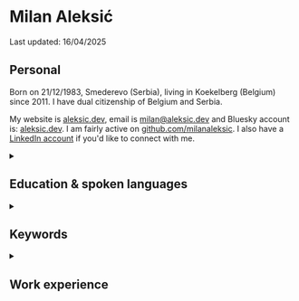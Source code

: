 # Milan Aleksić

Last updated: 16/04/2025

## Personal

Born on 21/12/1983, Smederevo (Serbia), living in Koekelberg (Belgium) since 2011. I have dual citizenship of Belgium and Serbia.

My website is [aleksic.dev](https://aleksic.dev), email is [milan@aleksic.dev](mailto:milan@aleksic.dev) and Bluesky account is: [aleksic.dev](https://bsky.app/profile/aleksic.dev).
I am fairly active on [github.com/milanaleksic](https://github.com/milanaleksic).
I also have a [LinkedIn account](https://www.linkedin.com/in/milanaleksic) if you'd like to connect with me.

<details><summary><h2>Education & spoken languages</h2></summary>

Dipl. Ing. Computer Science & Engineering (2008) from *University of Belgrade* (Serbia), Faculty of Electrical Engineering (ETF). “NARIC – Vlaanderen” [recognized my diploma as M.Sc.](https://aleksic.dev/public/cv-nostrification).

I can speak in the following languages: **Serbian** (mother tongue), **English** (fluent), **Dutch** ([C1 Effectiveness 1](https://aleksic.dev/public/cefr_en_overzicht_nt2_aanbod.pdf)), **French** (A2, basic level)

</details>

<details><summary><h2>Keywords</h2></summary>

Java, Go, AWS, Python, PostgreSQL, MySQL

</details>

<details><summary><h2>Work experience</h2></summary>

<details><summary><h3>[2020-...] Senior Software Engineer @ Soda (remote; HQ in Brussels, Belgium)</h3></summary>

My role was soda.io Cloud Backend founding engineer (since late spring 2025 also a member of the Foundation team). Programming languages I used were Java, Python and Go.

I became the company backend guy & MySQL perf guy and helped the company grow 100x in customers and revenue over 5 years without high-profile incidents of the Soda Cloud product. I had a multi-hat impact on org through domain, infra and system design. Maintainer of Soda k8s agent, Vault Decrypter, warehouse source preparation, public API, OpenAPI generator, custom DI/DB framework and other complex features and mini-services.

I made an internal platform CLI tool (`dopy` / `dogo`) for many painful DevOps automation tasks - v1 Python, v2 Go (APIs from AWS/Okta/Datadog/k8s/soda cloud, SQLite, Perfetto).

</details>

<details><summary><h3>[2017-2020] Expert Software Engineer @ TomTom (Ghent, Belgium)</h3></summary>

#### MPU Core Coverage Creation & Extension Team

- *MLF library*: authored code-generated Java wrapper around GDAL OpenFileGDB (later extended to PostGIS and GeoPackage).
  + Custom ANTLR grammar for extended validation and Python/Markdown doc generator
- *Sinatra*: Led migration of a complex process into AWS for GIS source data digestion
  + PostgreSQL RDS, Spring Boot 2, SQS, ECS, Terraform, Vue.js
- *Pupin*: created machine learning cloud service for data classification (plural junctions problem)
  + Training: PostGIS, Python, Scikit-Learn, XGBoost, (Geo)Pandas, Jupyter
  + Online+Batch prediction: Terraform / AWS ECS, Spring Boot 2, XGBoost
- *Dumbo*: migration of internal heavily used batch processing tool into the cloud
  + AWS Batch, ECS, PostgreSQL, S3, X-Ray; Spring Boot 2, Terraform, Python, Jenkins

#### Hermes team

- *Nozem*: always-up-to-date OpenStreetMap ingestion service into core TomTom data layer: Kafka, PostgreSQL, Python, Spring Boot, Jenkins
- *Lego*: automated OpenStreetMap features ingestion: k8s, Python, Java, QGIS plugins

</details>

<details><summary><h3>[2013-2017] {Senior, Lead} Software Engineer @ Basware (Aalst, Belgium)</h3></summary>

Projects:

- *Basware Network Portal*: Full-stack development role on online and internal services
  + Tech stack: Play2, Scala, Java8, MongoDB, Spring, Chef, Go
  + Rewritten core validation business rules implementation (Java)
- *Basware e-Archiving*: DevOps lead-in-charge and one of lead developers
  + Tech stack: CloudFormation, Jenkins, Bash, AWS CLI
  + Cloud stack: Java Lambda functions, API GW, S3, DynamoDB, SQS, Splunk
- *Norsu* (Groovy, Cucumber, Gradle): Cross-systems end-to-end testing
- Business Metrics dashboards (Akka and Dashing.io)
- Migration of legacy Resin applications to Tomcat cluster
  + Oracle, JSP, RMI, Ant, Tomcat, Apache2
- *HAL9000* (Go): Flowdock bot (CI/CD automation helper for 100+ developers)

</details>
  
<details><summary><h3>[2006-2013] Previous work experience</h3></summary>

<p><footer>Reach out for a chat if you want more details about things in this list.</footer></p>
  
**2014**: Freelance Consultant (remote) @ Gtech UK (_Brussels, Belgium_)

**2011-2013**: Software consultant @ Cronos (Belgium) (_Brussels, Belgium_)
  
**2009-2011**: Software Engineer II @ Gtech G2 Sports Betting (_Belgrade, Serbia_)

**2007-2009**: Java Developer @ Arius (_Belgrade, Serbia_)

**2006**: Intern software developer @ ESAProjekt (_Katowice, Poland_)

</details>

<details><summary><h2>Selected open source projects</h2></summary>

- Advent of Code 2023: [github.com/milanaleksic/adventofcode2023](https://github.com/milanaleksic/adventofcode2023) (Zig)
- Personal Web site: [github.com/milanaleksic/aleksic.dev](https://github.com/milanaleksic/aleksic.dev) (Hugo, Cloudflare Pages)
- Advent of Code 2018: [github.com/milanaleksic/adventofcode2018](https://github.com/milanaleksic/adventofcode2018) (Go) 

</details>

<details><summary><h2>Selected closed source personal projects</h2></summary>

- Home Laboratory: a hybrid cluster (arm/amd, RPis/NUC Proxmox/Synology NAS, home/Oracle Cloud) connected using Tailscale. Uses Ansible for foundational setup and HashiCorp Nomad for container scheduling (40+ services like Gitea, Minecraft, yarr, etc.). Deep monitoring via Grafana Stack and InfluxDB. Slowly migrated to k3s.
- Thought Train (Go, PostgreSQL, NATS, htmx) my main side project: a feature-rich web page content extraction, note taking & book annotation distributed service; utilizes an ANTLR Search Query grammar, Pulumi AWS and with dedicated mobile applications (Android, iOS, using Flutter) and a Chrome Extension (Svelte)
- Batler (Go): personal Telegram bot I use for homelab automation tasks and as the main notification pipeline
- Novinarnica (Go): content crawler and CBR packager of magazines

</details>

